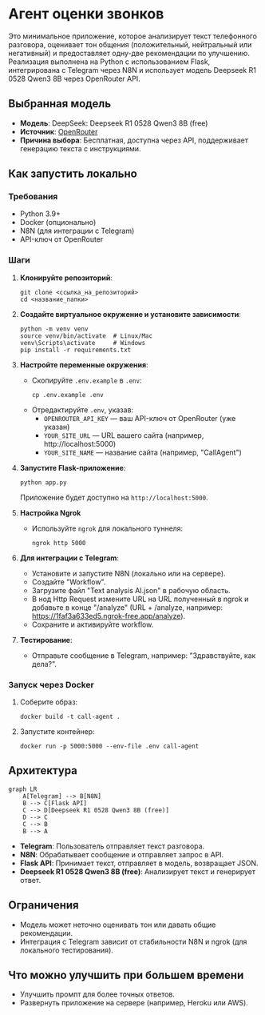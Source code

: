 # Агент оценки звонков

Это минимальное приложение, которое анализирует текст телефонного разговора, оценивает тон общения (положительный, нейтральный или негативный) и предоставляет одну-две рекомендации по улучшению. Реализация выполнена на Python с использованием Flask, интегрирована с Telegram через N8N и использует модель Deepseek R1 0528 Qwen3 8B через OpenRouter API.

## Выбранная модель
- **Модель**: DeepSeek: Deepseek R1 0528 Qwen3 8B (free)
- **Источник**: [OpenRouter](https://openrouter.ai/deepseek/deepseek-r1-0528-qwen3-8b:free)
- **Причина выбора**: Бесплатная, доступна через API, поддерживает генерацию текста с инструкциями.

## Как запустить локально

### Требования
- Python 3.9+
- Docker (опционально)
- N8N (для интеграции с Telegram)
- API-ключ от OpenRouter

### Шаги
1. **Клонируйте репозиторий**:
   ```
   git clone <ссылка_на_репозиторий>
   cd <название_папки>
   ```

2. **Создайте виртуальное окружение и установите зависимости**:
   ```
   python -m venv venv
   source venv/bin/activate  # Linux/Mac
   venv\Scripts\activate     # Windows
   pip install -r requirements.txt
   ```

3. **Настройте переменные окружения**:
   - Скопируйте `.env.example` в `.env`:
     ```
     cp .env.example .env
     ```
   - Отредактируйте `.env`, указав:
     - `OPENROUTER_API_KEY` — ваш API-ключ от OpenRouter (уже указан)
     - `YOUR_SITE_URL` — URL вашего сайта (например, http://localhost:5000)
     - `YOUR_SITE_NAME` — название сайта (например, "CallAgent")

4. **Запустите Flask-приложение**:
   ```
   python app.py
   ```
   Приложение будет доступно на `http://localhost:5000`.

5. **Настройка Ngrok**
   - Используйте `ngrok` для локального туннеля:
     ```
     ngrok http 5000
     ```

5. **Для интеграции с Telegram**:
   - Установите и запустите N8N (локально или на сервере).
   - Создайте "Workflow".
   - Загрузите файл "Text analysis AI.json" в рабочую область.
   - В нод Http Request измените URL на URL полученный в ngrok и добавьте в конце "/analyze" (URL + /analyze, например: https://1faf3a633ed5.ngrok-free.app/analyze).
   - Сохраните и активируйте workflow.

6. **Тестирование**:
   - Отправьте сообщение в Telegram, например: "Здравствуйте, как дела?".

### Запуск через Docker
1. Соберите образ:
   ```
   docker build -t call-agent .
   ```
2. Запустите контейнер:
   ```
   docker run -p 5000:5000 --env-file .env call-agent
   ```

## Архитектура
```mermaid
graph LR
    A[Telegram] --> B[N8N]
    B --> C[Flask API]
    C --> D[Deepseek R1 0528 Qwen3 8B (free)]
    D --> C
    C --> B
    B --> A
```
- **Telegram**: Пользователь отправляет текст разговора.
- **N8N**: Обрабатывает сообщение и отправляет запрос в API.
- **Flask API**: Принимает текст, отправляет в модель, возвращает JSON.
- **Deepseek R1 0528 Qwen3 8B (free)**: Анализирует текст и генерирует ответ.

## Ограничения
- Модель может неточно оценивать тон или давать общие рекомендации.
- Интеграция с Telegram зависит от стабильности N8N и ngrok (для локального тестирования).

## Что можно улучшить при большем времени
- Улучшить промпт для более точных ответов.
- Развернуть приложение на сервере (например, Heroku или AWS).
